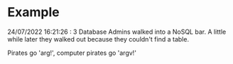 # Example

<!-- replace-with-date starts -->
24/07/2022 16:21:26 : 3 Database Admins walked into a NoSQL bar. A little while later they walked out because they couldn't find a table.
<!-- replace-with-date ends -->

<!-- replace-with-joke starts -->
Pirates go 'arg!', computer pirates go 'argv!'
<!-- replace-with-joke ends -->